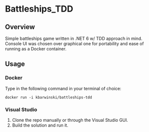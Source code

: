 # Battleships_TDD

## Overview
Simple battleships game written in .NET 6 w/ TDD approach in mind.
Console UI was chosen over graphical one for portability and ease of running as a Docker container.

## Usage

### Docker
Type in the following command in your terminal of choice:

`docker run -i kbarwinski/battleships-tdd`

### Visual Studio
1. Clone the repo manually or through the Visual Studio GUI.
2. Build the solution and run it.
